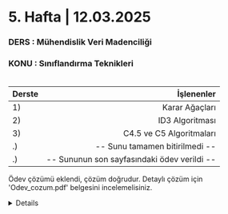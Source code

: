 # 5. Hafta | 12.03.2025
### DERS : Mühendislik Veri Madenciliği 
### KONU : Sınıflandırma Teknikleri <br><br>

| Derste | İşlenenler |
| :-- | --: |
| 1) | Karar Ağaçları |
| 2) | ID3 Algoritması |
| 3) | C4.5 ve C5 Algoritmaları |
| .) | -- Sunu tamamen bitirilmedi -- |
| .) | -- Sununun son sayfasındaki ödev verildi -- |

Ödev çözümü eklendi, çözüm doğrudur. Detaylı çözüm için 'Odev_cozum.pdf' belgesini incelemelisiniz.
<details>
  
  ![ID3_Algorithm_Tree_Structure](https://github.com/user-attachments/assets/9b910f5f-81f5-482a-b48d-27fb5d14245d)

</details>
